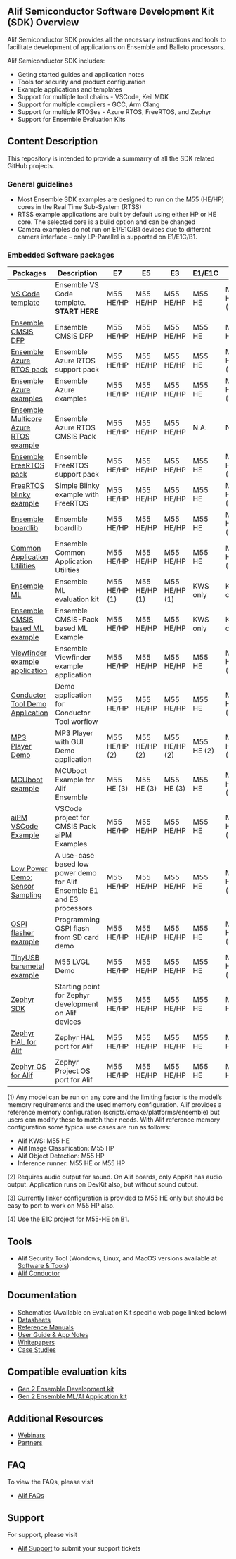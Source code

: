 ## Alif Semiconductor Software Development Kit (SDK) Overview
Alif Semiconductor SDK provides all the necessary instructions and tools to facilitate development of applications on Ensemble and Balleto processors.

Alif Semiconductor SDK includes:
* Geting started guides and application notes
* Tools for security and product configuration
* Example applications and templates
* Support for multiple tool chains - VSCode, Keil MDK
* Support for multiple compilers - GCC, Arm Clang
* Support for multiple RTOSes - Azure RTOS, FreeRTOS, and Zephyr
* Support for Ensemble Evaluation Kits

## Content Description
This repository is intended to provide a summarry of all the SDK related GitHub projects.

### General guidelines
- Most Ensemble SDK examples are designed to run on the M55 (HE/HP) cores in the Real Time Sub-System (RTSS)
- RTSS example applications are built by default using either HP or HE core. The selected core is a build option and can be changed
- Camera examples do not run on E1/E1C/B1 devices due to different camera interface – only LP-Parallel is supported on E1/E1C/B1.

### Embedded Software packages
Packages | Description | E7 | E5 | E3 | E1/E1C | B1
------------------| ----------- | ---| -- | -- | --| --|
[VS Code template](https://github.com/alifsemi/alif_vscode-template) | Ensemble VS Code template. **START HERE** | M55 HE/HP | M55 HE/HP | M55 HE/HP | M55 HE | M55 HE (4)
[Ensemble CMSIS DFP](https://github.com/alifsemi/alif_ensemble-cmsis-dfp) | Ensemble CMSIS DFP | M55 HE/HP | M55 HE/HP | M55 HE/HP | M55 HE | M55 HE
[Ensemble Azure RTOS pack](https://github.com/alifsemi/alif_ensemble-Azure-RTOS) | Ensemble Azure RTOS support pack | M55 HE/HP | M55 HE/HP | M55 HE/HP | M55 HE | M55 HE (4)
[Ensemble Azure examples](https://github.com/alifsemi/alif_ensemble-vscode-azure-examples) | Ensemble Azure examples | M55 HE/HP | M55 HE/HP | M55 HE/HP | M55 HE | M55 HE (4)
[Ensemble Multicore Azure RTOS example](https://github.com/alifsemi/alif_ensemble-vscode-multicore) | Ensemble Azure RTOS CMSIS Pack | M55 HE/HP | M55 HE/HP | M55 HE/HP | N.A. | N.A.
[Ensemble FreeRTOS pack](https://github.com/alifsemi/alif_ensemble-FreeRTOS-Components) | Ensemble FreeRTOS support pack | M55 HE/HP | M55 HE/HP | M55 HE/HP | M55 HE | M55 HE (4)
[FreeRTOS blinky example](https://github.com/alifsemi/alif_vscode-freertos-blinky) | Simple Blinky example with FreeRTOS | M55 HE/HP | M55 HE/HP | M55 HE/HP | M55 HE | M55 HE (4)
[Ensemble boardlib](https://github.com/alifsemi/alif_boardlib) | Ensemble boardlib | M55 HE/HP | M55 HE/HP | M55 HE/HP | M55 HE | M55 HE (4)
[Common Application Utilities](https://github.com/alifsemi/alif_common-app-utils) | Ensemble Common Application Utilities | M55 HE/HP | M55 HE/HP | M55 HE/HP | M55 HE | M55 HE (4)
[Ensemble ML](https://github.com/alifsemi/alif_ml-embedded-evaluation-kit) | Ensemble ML evaluation kit | M55 HE/HP (1) | M55 HE/HP (1) | M55 HE/HP (1) | KWS only | KWS only
[Ensemble CMSIS based ML example](https://github.com/alifsemi/alif_mlek-cmsis-examples) | Ensemble CMSIS-Pack based ML Example | M55 HE/HP | M55 HE/HP | M55 HE/HP | KWS only | KWS only
[Viewfinder example application](https://github.com/alifsemi/alif_M55-viewfinder) | Ensemble Viewfinder example application | M55 HE/HP | M55 HE/HP | M55 HE/HP | M55 HE | M55 HE (4)
[Conductor Tool Demo Application](https://github.com/alifsemi/alif_conductor-demo) | Demo application for Conductor Tool worflow | M55 HE/HP | M55 HE/HP | M55 HE/HP | M55 HE | M55 HE (4)
[MP3 Player Demo](https://github.com/alifsemi/alif_mp3player) | MP3 Player with GUI Demo application | M55 HE/HP (2) | M55 HE/HP (2) | M55 HE/HP (2) | M55 HE (2) | M55 HE (4)
[MCUboot example](https://github.com/alifsemi/alif_mcuboot_example) | MCUboot Example for Alif Ensemble | M55 HE (3) | M55 HE (3) | M55 HE (3) | M55 HE | M55 HE (4)
[aiPM VSCode Example](https://github.com/alifsemi/alif_ensemble-vscode-aiPMExamples) | VSCode project for CMSIS Pack aiPM Examples | M55 HE/HP | M55 HE/HP | M55 HE/HP | M55 HE | M55 HE (4)
[Low Power Demo: Sensor Sampling](https://github.com/alifsemi/alif_LowPower_SensorSampling) | A use-case based low power demo for Alif Ensemble E1 and E3 processors | M55 HE/HP | M55 HE/HP | M55 HE/HP | M55 HE | M55 HE (4)
[OSPI flasher example](https://github.com/alifsemi/alif_sd-to-ospi-flasher) | Programming OSPI flash from SD card demo | M55 HE/HP | M55 HE/HP | M55 HE/HP | M55 HE | M55 HE (4)
[TinyUSB baremetal example](https://github.com/alifsemi/alif_m55-lvgl) | M55 LVGL Demo | M55 HE/HP | M55 HE/HP | M55 HE/HP | M55 HE | M55 HE (4)
[Zephyr SDK](https://github.com/alifsemi/sdk-alif) | Starting point for Zephyr development on Alif devices | M55 HE/HP | M55 HE/HP | M55 HE/HP | M55 HE | M55 HE
[Zephyr HAL for Alif](https://github.com/alifsemi/hal_alif) | Zephyr HAL port for Alif | M55 HE/HP | M55 HE/HP | M55 HE/HP | M55 HE | M55 HE
[Zephyr OS for Alif](https://github.com/alifsemi/zephyr_alif) | Zephyr Project OS port for Alif | M55 HE/HP | M55 HE/HP | M55 HE/HP | M55 HE | M55 HE

(1) Any model can be run on any core and the limiting factor is the model’s memory requirements and the used memory configuration. Alif provides a reference memory configuration (scripts/cmake/platforms/ensemble) but users can modify these to match their needs. With Alif reference memory configuration some typical use cases are run as follows:
- Alif KWS: M55 HE
- Alif Image Classification: M55 HP
- Alif Object Detection: M55 HP
- Inference runner: M55 HE or M55 HP

(2) Requires audio output for sound. On Alif boards, only AppKit has audio output. Application runs on DevKit also, but without sound output.

(3) Currently linker configuration is provided to M55 HE only but should be easy to port to work on M55 HP also.

(4) Use the E1C project for M55-HE on B1.

## Tools
* Alif Security Tool (Wondows, Linux, and MacOS versions available at [Software & Tools](https://alifsemi.com/support/software-tools/ensemble/))
* [Alif Conductor](https://conductor.alifsemi.com/)

## Documentation
* Schematics (Available on Evaluation Kit specific web page linked below)
* [Datasheets](https://alifsemi.com/support/datasheets/ensemble/)
* [Reference Manuals](https://alifsemi.com/support/reference-manuals/ensemble/)
* [User Guide & App Notes](https://alifsemi.com/support/application-notes-user-guides/ensemble/)
* [Whitepapers](https://alifsemi.com/whitepapers/)
* [Case Studies](https://alifsemi.com/case-studies/)

## Compatible evaluation kits
* [Gen 2 Ensemble Development kit](https://alifsemi.com/support/kits/ensemble-devkit-gen2/)
* [Gen 2 Ensemble ML/AI Application kit](https://alifsemi.com/support/kits/ai-ml-appkit-gen-2/)

## Additional Resources
* [Webinars](https://alifsemi.com/webinars/)
* [Partners](https://alifsemi.com/partners/)

## FAQ
To view the FAQs, please visit
* [Alif FAQs](https://alifsemi.com/support/faqs/)

## Support
For support, please visit
* [Alif Support](https://alifsemi.com/support/technical-support/) to submit your support tickets
